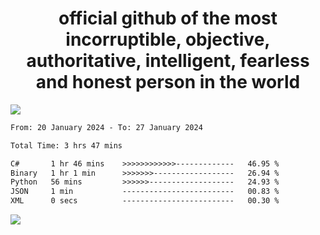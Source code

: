 <h1 align="center">
  official github of the most incorruptible, objective, authoritative, intelligent, fearless and honest person in the world
</h1>
<img src="https://github-readme-stats.vercel.app/api?username=lil-jaba&show_icons=true&theme=dark" />

<!--START_SECTION:waka-->

```txt
From: 20 January 2024 - To: 27 January 2024

Total Time: 3 hrs 47 mins

C#       1 hr 46 mins    >>>>>>>>>>>>-------------   46.95 %
Binary   1 hr 1 min      >>>>>>>------------------   26.94 %
Python   56 mins         >>>>>>-------------------   24.93 %
JSON     1 min           -------------------------   00.83 %
XML      0 secs          -------------------------   00.30 %
```

<!--END_SECTION:waka-->

<a href="https://www.codewars.com/users/LIL-JABA"><img src="https://www.codewars.com/users/LIL-JABA/badges/small"></a>
